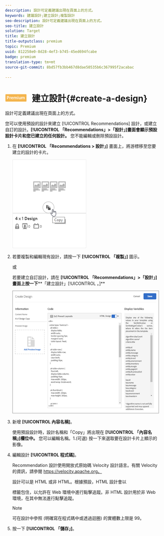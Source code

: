 ```yaml
---
description: 設計可定義建議出現在頁面上的方式。
keywords: 建議設計;建立設計;複製設計
seo-description: 設計可定義建議出現在頁面上的方式。
seo-title: 建立設計
solution: Target
title: 建立設計
title-outputclass: premium
topic: Premium
uuid: 812258e0-8d28-4ef3-b745-45ed694fcabe
badge: premium
translation-type: tm+mt
source-git-commit: 8bd57fb3bb467d8dae50535b6c367995f2acabac

---
```



# ![PREMIUM](/help/assets/premium.png) 建立設計{#create-a-design}

設計可定義建議出現在頁面上的方式。

您可以使用預設的設計來建立 [!UICONTROL Recommendations] 設計，或建立自訂的設計。**[!UICONTROL 「Recommendations」&gt;「設計」]畫面會顯示預設設計卡片和您已建立的任何設計。** 您不能編輯或刪除預設設計。

1. 在 **[!UICONTROL 「Recommendations &gt; 設計」]** 畫面上，將游標移至您要建立的設計的卡片。

   ![](assets/Card_CopyDesign.png)

1. 若要複製和編輯現有設計，請按一下 **[!UICONTROL 「複製」]** 圖示。

   或

   若要建立自訂設計，請在 **[!UICONTROL 「Recommendations」&gt;「設計」]畫面上按一下****「建立設計」[!UICONTROL 。]**

   ![](assets/createDesign.png)

1. 新增 **[!UICONTROL 內容名稱]**。

   使用預設設計時，設計名稱和「Copy」將出現在 **[!UICONTROL 「內容名稱」]欄位中。** 您可以編輯名稱。1.(可選) 按一下來選取要在設計卡片上顯示的影像。
1. 編輯設計 **[!UICONTROL 程式碼]**。

   Recommendation 設計使用開放式原始碼 Velocity 設計語言。有關 Velocity 的資訊，請參閱 [](https://velocity.apache.org)https://velocity.apache.org。

   設計可以是 HTML 或非 HTML。根據預設，HTML 設計會以 <div> 標籤包住，以允許在 Web 環境中進行點擊追蹤。非 HTML 設計用於非 Web 環境，在其中無法進行點擊追蹤。

   >[!NOTE]
   >
   >可在設計中參照 (明確寫在程式碼中或透過迴圈) 的實體數上限是 99。

1. 按一下 **[!UICONTROL 「儲存」]**。
